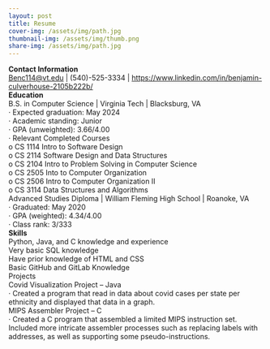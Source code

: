```yaml
---
layout: post
title: Resume
cover-img: /assets/img/path.jpg
thumbnail-img: /assets/img/thumb.png
share-img: /assets/img/path.jpg
---
```


**Contact Information**  
    Benc114@vt.edu | (540)-525-3334 | https://www.linkedin.com/in/benjamin-culverhouse-2105b222b/  
**Education**  
    B.S. in Computer Science | Virginia Tech | Blacksburg, VA  
    ·	Expected graduation: May 2024  
    ·	Academic standing: Junior  
    ·	GPA (unweighted): 3.66/4.00  
    ·	Relevant Completed Courses  
    o	CS 1114 Intro to Software Design  
    o	CS 2114 Software Design and Data Structures  
    o	CS 2104 Intro to Problem Solving in Computer Science  
    o	CS 2505 Into to Computer Organization  
    o	CS 2506 Intro to Computer Organization II  
    o	CS 3114 Data Structures and Algorithms  
    Advanced Studies Diploma | William Fleming High School | Roanoke, VA  
    ·	Graduated: May 2020  
    ·	GPA (weighted): 4.34/4.00  
    ·	Class rank: 3/333  
**Skills**  
    Python, Java, and C knowledge and experience  
    Very basic SQL knowledge  
    Have prior knowledge of HTML and CSS  
    Basic GitHub and GitLab Knowledge  
    Projects  
    Covid Visualization Project – Java  
        ·	Created a program that read in data about covid cases per state per ethnicity and displayed that data in a graph.  
    MIPS Assembler Project – C  
        ·	Created a C program that assembled a limited MIPS instruction set. Included more intricate assembler processes such as replacing labels with addresses, as well as supporting some pseudo-instructions.
